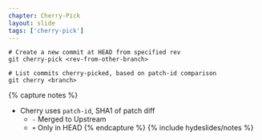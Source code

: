 ```yaml
---
chapter: Cherry-Pick
layout: slide
tags: ['cherry-pick']
---
```


	# Create a new commit at HEAD from specified rev
	git cherry-pick <rev-from-other-branch>

	# List commits cherry-picked, based on patch-id comparison
	git cherry <branch>
    

{% capture notes %}
* Cherry uses `patch-id`, SHA1 of patch diff
	* `-` Merged to Upstream
	* `+` Only in HEAD
{% endcapture %}
{% include hydeslides/notes %}

    
